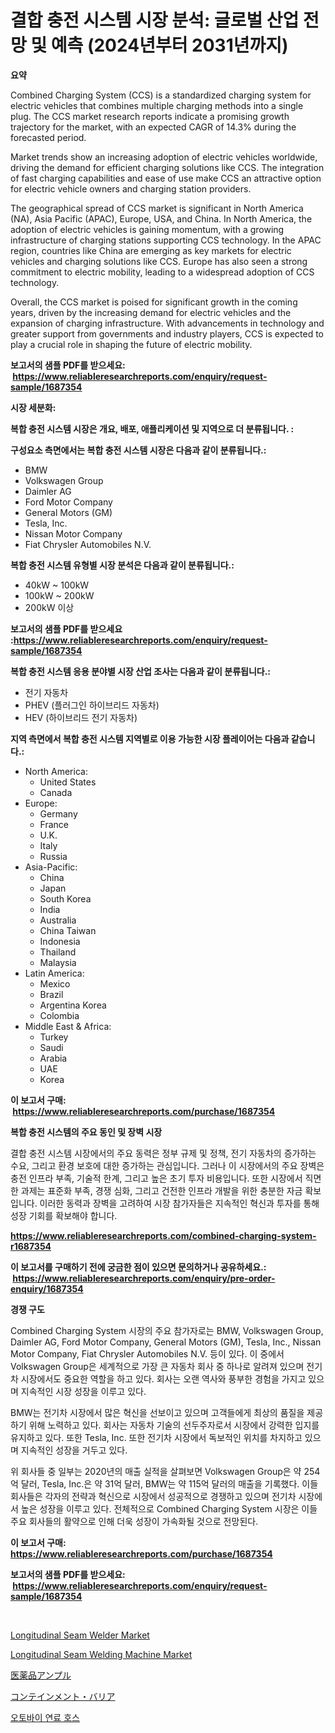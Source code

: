 <p><h1>결합 충전 시스템 시장 분석: 글로벌 산업 전망 및 예측 (2024년부터 2031년까지)</h1></p><p><strong>요약</strong></p>
<p><p>Combined Charging System (CCS) is a standardized charging system for electric vehicles that combines multiple charging methods into a single plug. The CCS market research reports indicate a promising growth trajectory for the market, with an expected CAGR of 14.3% during the forecasted period. </p><p>Market trends show an increasing adoption of electric vehicles worldwide, driving the demand for efficient charging solutions like CCS. The integration of fast charging capabilities and ease of use make CCS an attractive option for electric vehicle owners and charging station providers.</p><p>The geographical spread of CCS market is significant in North America (NA), Asia Pacific (APAC), Europe, USA, and China. In North America, the adoption of electric vehicles is gaining momentum, with a growing infrastructure of charging stations supporting CCS technology. In the APAC region, countries like China are emerging as key markets for electric vehicles and charging solutions like CCS. Europe has also seen a strong commitment to electric mobility, leading to a widespread adoption of CCS technology.</p><p>Overall, the CCS market is poised for significant growth in the coming years, driven by the increasing demand for electric vehicles and the expansion of charging infrastructure. With advancements in technology and greater support from governments and industry players, CCS is expected to play a crucial role in shaping the future of electric mobility.</p></p>
<p><strong>보고서의 샘플 PDF를 받으세요: &nbsp;<a href="https://www.reliableresearchreports.com/enquiry/request-sample/1687354">https://www.reliableresearchreports.com/enquiry/request-sample/1687354</a></strong></p>
<p><strong>시장 세분화:</strong></p>
<p><strong> 복합 충전 시스템 시장은 개요, 배포, 애플리케이션 및 지역으로 더 분류됩니다. :</strong></p>
<p><strong>구성요소 측면에서는 복합 충전 시스템 시장은 다음과 같이 분류됩니다.:</strong></p>
<p><ul><li>BMW</li><li>Volkswagen Group</li><li>Daimler AG</li><li>Ford Motor Company</li><li>General Motors (GM)</li><li>Tesla, Inc.</li><li>Nissan Motor Company</li><li>Fiat Chrysler Automobiles N.V.</li></ul></p>
<p><strong> 복합 충전 시스템 유형별 시장 분석은 다음과 같이 분류됩니다.:</strong></p>
<p><ul><li>40kW ~ 100kW</li><li>100kW ~ 200kW</li><li>200kW 이상</li></ul></p>
<p><strong>보고서의 샘플 PDF를 받으세요 :<a href="https://www.reliableresearchreports.com/enquiry/request-sample/1687354">https://www.reliableresearchreports.com/enquiry/request-sample/1687354</a></strong></p>
<p><strong> 복합 충전 시스템 응용 분야별 시장 산업 조사는 다음과 같이 분류됩니다.:</strong></p>
<p><ul><li>전기 자동차</li><li>PHEV (플러그인 하이브리드 자동차)</li><li>HEV (하이브리드 전기 자동차)</li></ul></p>
<p><strong>지역 측면에서 복합 충전 시스템 지역별로 이용 가능한 시장 플레이어는 다음과 같습니다.:</strong></p>
<p><ul>
    <li>
        North America:
        <ul>
            <li>United States</li>
            <li>Canada</li>
        </ul>
    </li>
    <li>
        Europe:
        <ul>
            <li>Germany</li>
            <li>France</li>
            <li>U.K.</li>
            <li>Italy</li>
            <li>Russia</li>
        </ul>
    </li>
    <li>
        Asia-Pacific:
        <ul>
            <li>China</li>
            <li>Japan</li>
            <li>South Korea</li>
            <li>India</li>
            <li>Australia</li>
            <li>China Taiwan</li>
            <li>Indonesia</li>
            <li>Thailand</li>
            <li>Malaysia</li>
        </ul>
    </li>
    <li>
        Latin America:
        <ul>
            <li>Mexico</li>
            <li>Brazil</li>
            <li>Argentina Korea</li>
            <li>Colombia</li>
        </ul>
    </li>
    <li>
        Middle East & Africa:
        <ul>
            <li>Turkey</li>
            <li>Saudi</li>
            <li>Arabia</li>
            <li>UAE</li>
            <li>Korea</li>
        </ul>
    </li>
    </ul></p>
<p><strong>이 보고서 구매: &nbsp;<a href="https://www.reliableresearchreports.com/purchase/1687354">https://www.reliableresearchreports.com/purchase/1687354</a></strong></p>
<p><strong>복합 충전 시스템의 주요 동인 및 장벽 시장</strong></p>
<p><p>결합 충전 시스템 시장에서의 주요 동력은 정부 규제 및 정책, 전기 자동차의 증가하는 수요, 그리고 환경 보호에 대한 증가하는 관심입니다. 그러나 이 시장에서의 주요 장벽은 충전 인프라 부족, 기술적 한계, 그리고 높은 초기 투자 비용입니다. 또한 시장에서 직면한 과제는 표준화 부족, 경쟁 심화, 그리고 건전한 인프라 개발을 위한 충분한 자금 확보입니다. 이러한 동력과 장벽을 고려하여 시장 참가자들은 지속적인 혁신과 투자를 통해 성장 기회를 확보해야 합니다.</p></p>
<p><strong><a href="https://www.reliableresearchreports.com/combined-charging-system-r1687354">https://www.reliableresearchreports.com/combined-charging-system-r1687354</a></strong></p>
<p><strong>이 보고서를 구매하기 전에 궁금한 점이 있으면 문의하거나 공유하세요.: &nbsp;<a href="https://www.reliableresearchreports.com/enquiry/pre-order-enquiry/1687354">https://www.reliableresearchreports.com/enquiry/pre-order-enquiry/1687354</a></strong></p>
<p><strong>경쟁 구도</strong></p>
<p><p>Combined Charging System 시장의 주요 참가자로는 BMW, Volkswagen Group, Daimler AG, Ford Motor Company, General Motors (GM), Tesla, Inc., Nissan Motor Company, Fiat Chrysler Automobiles N.V. 등이 있다. 이 중에서 Volkswagen Group은 세계적으로 가장 큰 자동차 회사 중 하나로 알려져 있으며 전기차 시장에서도 중요한 역할을 하고 있다. 회사는 오랜 역사와 풍부한 경험을 가지고 있으며 지속적인 시장 성장을 이루고 있다.</p><p>BMW는 전기차 시장에서 많은 혁신을 선보이고 있으며 고객들에게 최상의 품질을 제공하기 위해 노력하고 있다. 회사는 자동차 기술의 선두주자로서 시장에서 강력한 입지를 유지하고 있다. 또한 Tesla, Inc. 또한 전기차 시장에서 독보적인 위치를 차지하고 있으며 지속적인 성장을 거두고 있다.</p><p>위 회사들 중 일부는 2020년의 매출 실적을 살펴보면 Volkswagen Group은 약 254억 달러, Tesla, Inc.은 약 31억 달러, BMW는 약 115억 달러의 매출을 기록했다. 이들 회사들은 각자의 전략과 혁신으로 시장에서 성공적으로 경쟁하고 있으며 전기차 시장에서 높은 성장을 이루고 있다. 전체적으로 Combined Charging System 시장은 이들 주요 회사들의 활약으로 인해 더욱 성장이 가속화될 것으로 전망된다.</p></p>
<p><strong>이 보고서 구매: &nbsp; <a href="https://www.reliableresearchreports.com/purchase/1687354">https://www.reliableresearchreports.com/purchase/1687354</a></strong></p>
<p><strong>보고서의 샘플 PDF를 받으세요: &nbsp;<a href="https://www.reliableresearchreports.com/enquiry/request-sample/1687354">https://www.reliableresearchreports.com/enquiry/request-sample/1687354</a></strong><strong></strong></p>
<p>&nbsp;</p>
<p><p><a href="https://github.com/johnbach50/Market-Research-Report-List-2/blob/main/longitudinal-seam-welder-market.md">Longitudinal Seam Welder Market</a></p><p><a href="https://github.com/lylyparadise/Market-Research-Report-List-2/blob/main/longitudinal-seam-welding-machine-market.md">Longitudinal Seam Welding Machine Market</a></p><p><a href="https://github.com/CloydAbbott2023/Market-Research-Report-List-1/blob/main/127060230617.md">医薬品アンプル</a></p><p><a href="https://github.com/AaronVargas43/Market-Research-Report-List-1/blob/main/291327630616.md">コンテインメント・バリア</a></p><p><a href="https://github.com/vsap75a286l/Market-Research-Report-List-1/blob/main/829935328043.md">오토바이 연료 호스</a></p></p>